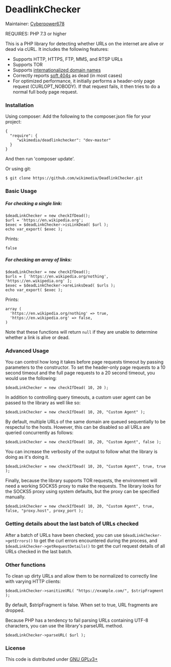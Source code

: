 # DeadlinkChecker

Maintainer: [Cyberpower678](https://github.com/Cyberpower678)

REQUIRES: PHP 7.3 or higher

This is a PHP library for detecting whether URLs on the internet are alive or dead via cURL. It includes the following features:
* Supports HTTP, HTTPS, FTP, MMS, and RTSP URLs
* Supports TOR
* Supports [internationalized domain names](https://en.wikipedia.org/wiki/Internationalized_domain_name)
* Correctly reports [soft 404s](https://en.wikipedia.org/wiki/HTTP_404#Soft_404_errors) as dead (in most cases)
* For optimized performance, it initially performs a header-only page request (CURLOPT_NOBODY). If that request fails, it then tries to do a normal full body page request.

<!--[![Build Status](https://travis-ci.org/wikimedia/DeadlinkChecker.svg?branch=master)](https://travis-ci.org/wikimedia/DeadlinkChecker)-->
### Installation
Using composer:
Add the following to the composer.json file for your project:
```
{
  "require": {
     "wikimedia/deadlinkchecker": "dev-master"
  }
}
```
And then run 'composer update'.

Or using git:
```
$ git clone https://github.com/wikimedia/DeadlinkChecker.git
```


### Basic Usage

##### For checking a single link:

```
$deadLinkChecker = new checkIfDead();
$url = 'https://en.wikipedia.org';
$exec = $deadLinkChecker->isLinkDead( $url );
echo var_export( $exec );
```
Prints:
```
false
```
##### For checking an array of links:
```
$deadLinkChecker = new checkIfDead();
$urls = [ 'https://en.wikipedia.org/nothing', 'https://en.wikipedia.org' ];
$exec = $deadLinkChecker->areLinksDead( $urls );
echo var_export( $exec );
```
Prints:
```
array (
  'https://en.wikipedia.org/nothing' => true,
  'https://en.wikipedia.org' => false,
)
```

Note that these functions will return `null` if they are unable to determine whether a link is alive or dead.

### Advanced Usage

You can control how long it takes before page requests timeout by passing parameters to the constructor. To set the header-only page requests to a 10 second timeout and the full page requests to a 20 second timeout, you would use the following:
```
$deadLinkChecker = new checkIfDead( 10, 20 );
```

In addition to controlling query timeouts, a custom user agent can be passed to the library as well like so:
```angular2html
$deadLinkChecker = new checkIfDead( 10, 20, "Custom Agent" );
```

By default, multiple URLs of the same domain are queued sequentially to be respectul to the hosts.  However, this can be disabled so all URLs are queried concurrently as follows:
```angular2html
$deadLinkChecker = new checkIfDead( 10, 20, "Custom Agent", false );
```

You can increase the verbosity of the output to follow what the library is doing as it's doing it.
```angular2html
$deadLinkChecker = new checkIfDead( 10, 20, "Custom Agent", true, true );
```

Finally, because the library supports TOR requests, the environment will need a working SOCKS5 proxy to make the requests.  The library looks for the SOCKS5 proxy using system defaults, but the proxy can be specified manually.
```angular2html
$deadLinkChecker = new checkIfDead( 10, 20, "Custom Agent", true, false, "proxy.host", proxy_port );
```

### Getting details about the last batch of URLs checked
After a batch of URLs have been checked, you can use ```$deadLinkChecker->getErrors()``` to get the curl errors encountered during the process, and ```$deadLinkChecker->getRequestDetails()``` to get the curl request details of all URLs checked in the last batch.

### Other functions
To clean up dirty URLs and allow them to be normalized to correctly line with varying HTTP clients:
```angular2html
$deadLinkChecker->sanitizeURL( "https://example.com/", $stripFragment );
```
By default, $stripFragment is false.  When set to true, URL fragments are dropped.

Because PHP has a tendency to fail parsing URLs containing UTF-8 characters, you can use the library's parseURL method.
```angular2html
$deadLinkChecker->parseURL( $url );
```

### License
This code is distributed under [GNU GPLv3+](https://www.gnu.org/copyleft/gpl.html)
